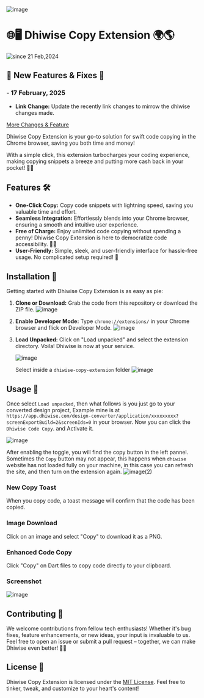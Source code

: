 ![image](https://github.com/user-attachments/assets/919eb9e6-2994-4367-9b4a-a3c1c52bab81)

# 🌐🖥️ Dhiwise Copy Extension 🌍🌎

<p>
  <img src="https://komarev.com/ghpvc/?username=dhiwise-exts&label=Dhiwise%20Extension&color=0e75b6&style=flat" alt="since 21 Feb,2024" />
</p>

## 🚀 New Features & Fixes 🎉 
### - 17 February, 2025

- **Link Change:** Update the recently link changes to mirrow the dhiwise changes made.

[More Changes & Feature](CHANGELOG.md)

Dhiwise Copy Extension is your go-to solution for swift code copying in the Chrome browser, saving you both time and money! 

With a simple click, this extension turbocharges your coding experience, making copying snippets a breeze and putting more cash back in your pocket! 🎉💸

## Features 🛠️

- **One-Click Copy:** Copy code snippets with lightning speed, saving you valuable time and effort.
- **Seamless Integration:** Effortlessly blends into your Chrome browser, ensuring a smooth and intuitive user experience.
- **Free of Charge:** Enjoy unlimited code copying without spending a penny! Dhiwise Copy Extension is here to democratize code accessibility. 💸🆓
- **User-Friendly:** Simple, sleek, and user-friendly interface for hassle-free usage. No complicated setup required! 🙌

## Installation 🔧

Getting started with Dhiwise Copy Extension is as easy as pie:

1. **Clone or Download:** Grab the code from this repository or download the ZIP file.
   ![image](https://github.com/user-attachments/assets/65660973-7364-4fe0-89b6-a60c08ed002d)
2. **Enable Developer Mode:** Type `chrome://extensions/` in your Chrome browser and flick on Developer Mode.
   ![image](https://github.com/user-attachments/assets/31b19a50-13de-4cbb-8fd7-e08db6496ff5)
3. **Load Unpacked:** Click on "Load unpacked" and select the extension directory. Voila! Dhiwise is now at your service.

   ![image](https://github.com/user-attachments/assets/568e06c1-357a-4b59-8120-9e47c9f64e46)

   Select inside a `dhiwise-copy-extension` folder
   ![image](https://github.com/user-attachments/assets/e10511c0-946a-4352-990d-60eb57768604)

   
## Usage 🚀

Once select `Load unpacked`, then what follows is you just go to your converted design project, Example mine is at `https://app.dhiwise.com/design-converter/application/xxxxxxxxx?screenExportBuild=2&screenIds=0` in your browser. Now you can click the `Dhiwise Code Copy`. and Activate it.

![image](https://github.com/user-attachments/assets/63a75b1c-03a3-4079-934b-cf1af6f22a04)

After enabling the toggle, you will find the copy button in the left pannel. Sometimes the `Copy` button may not appear, this happens when `dhiwise` website has not loaded fully on your machine, in this case you can refresh the site, and then turn on the extension again.
![image(2)](https://github.com/user-attachments/assets/9bb755c6-d4ea-4e3b-b47c-67089867cd62)

### New Copy Toast
When you copy code, a toast message will confirm that the code has been copied.

### Image Download
Click on an image and select "Copy" to download it as a PNG.

### Enhanced Code Copy
Click "Copy" on Dart files to copy code directly to your clipboard.

### Screenshot
![image](https://github.com/isaka-james/dhiwise-copy-extension/assets/76619967/a0ff19cc-0457-41fd-95a7-54586fafded7)

## Contributing 🤝

We welcome contributions from fellow tech enthusiasts! Whether it's bug fixes, feature enhancements, or new ideas, your input is invaluable to us. Feel free to open an issue or submit a pull request – together, we can make Dhiwise even better! 💪🌟

## License 📜

Dhiwise Copy Extension is licensed under the [MIT License](LICENSE). Feel free to tinker, tweak, and customize to your heart's content!

